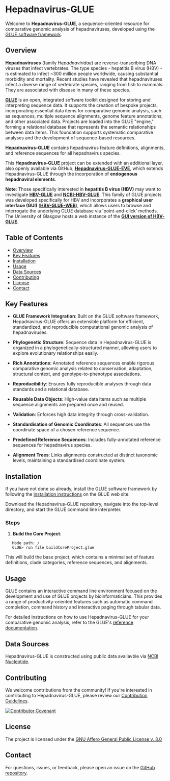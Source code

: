 # Hepadnavirus-GLUE

Welcome to **Hepadnavirus-GLUE**, a sequence-oriented resource for comparative genomic analysis of hepadnaviruses, developed using the [GLUE software framework](https://github.com/giffordlabcvr/gluetools).

## Overview

**Hepadnaviruses** (family *Hepadnaviridae*) are reverse-transcribing DNA viruses that infect vertebrates. The type species - hepatitis B virus (HBV) - is estimated to infect ~300 million people worldwide, causing substantial morbidity and mortality. Recent studies have revealed that hepadnaviruses infect a diverse range of vertebrate species, ranging from fish to mammals. They are associated with disease in many of these species. 

**[GLUE](https://github.com/giffordlabcvr/gluetools)** is an open, integrated software toolkit designed for storing and interpreting sequence data. It supports the creation of bespoke projects, incorporating essential data items for comparative genomic analysis, such as sequences, multiple sequence alignments, genome feature annotations, and other associated data. Projects are loaded into the GLUE "engine," forming a relational database that represents the semantic relationships between data items. This foundation supports systematic comparative analyses and the development of sequence-based resources.

**Hepadnavirus-GLUE** contains hepadnavirus feature definitions, alignments, and reference sequences for all hepadnavirus species.

This **Hepadnavirus-GLUE**  project can be extended with an additional layer, also openly available via GitHub, **[Hepadnavirus-GLUE-EVE](https://github.com/giffordlabcvr/Hepadnavirus-GLUE-EVE)**, which extends Hepadnavirus-GLUE through the incorporation of **endogenous hepadnaviral elements**.

**Note**: Those specifically interested in **hepatitis B virus (HBV)** may want to investigate [**HBV-GLUE**](https://github.com/giffordlabcvr/HBV-GLUE) and [**NCBI-HBV-GLUE**](https://github.com/giffordlabcvr/NCBI-HBV-GLUE). This family of GLUE projects was developed specifically for HBV and incorporates a **graphical user interface (GUI)** ([**HBV-GLUE-WEB**](https://github.com/giffordlabcvr/HBV-GLUE-WEB)), which allows users to browse and interrogate the underlying GLUE database via 'point-and-click' methods. The University of Glasgow hosts a web instance of the [**GUI version of HBV-GLUE**](http://hbv-glue.cvr.gla.ac.uk/).

## Table of Contents

- [Overview](#overview)
- [Key Features](#key-features)
- [Installation](#installation)
- [Usage](#usage)
- [Data Sources](#data-sources)
- [Contributing](#contributing)
- [License](#license)
- [Contact](#contact)

## Key Features


- **GLUE Framework Integration**: Built on the GLUE software framework, Hepadnavirus-GLUE offers an extensible platform for efficient, standardized, and reproducible computational genomic analysis of hepadnaviruses.

- **Phylogenetic Structure**: Sequence data in Hepadnavirus-GLUE is organized in a phylogenetically-structured manner, allowing users to explore evolutionary relationships easily.

- **Rich Annotations**: Annotated reference sequences enable rigorous comparative genomic analysis related to conservation, adaptation, structural context, and genotype-to-phenotype associations.
  
- **Reproducibility**: Ensures fully reproducible analyses through data standards and a relational database.
  
- **Reusable Data Objects**: High-value data items such as multiple sequence alignments are prepared once and reused.
  
- **Validation**: Enforces high data integrity through cross-validation.
  
- **Standardisation of Genomic Coordinates**: All sequences use the coordinate space of a chosen reference sequence.
  
- **Predefined Reference Sequences**: Includes fully-annotated reference sequences for hepadnavirus species.
  
- **Alignment Trees**: Links alignments constructed at distinct taxonomic levels, maintaining a standardised coordinate system.
  

## Installation

If you have not done so already, install the GLUE software framework by following the [installation instructions](http://glue-tools.cvr.gla.ac.uk/#/installation) on the GLUE web site: 

Download the Hepadnavirus-GLUE repository, navigate into the top-level directory, and start the GLUE command line interpreter.

### Steps

1. **Build the Core Project**:
   
```
   Mode path: /
   GLUE> run file buildCoreProject.glue
```

This will build the base project, which contains a minimal set of feature definitions, clade categories, reference sequences, and alignments.

## Usage

GLUE contains an interactive command line environment focused on the development and use of GLUE projects by bioinformaticians. This provides a range of productivity-oriented features such as automatic command completion, command history and interactive paging through tabular data. 

For detailed instructions on how to use Hepadnavirus-GLUE for your comparative genomic analysis, refer to the GLUE's [reference documentation](http://glue-tools.cvr.gla.ac.uk/).

## Data Sources

Hepadnavirus-GLUE is constructed using public data availavble via [NCBI Nucleotide](https://www.ncbi.nlm.nih.gov/nuccore).


## Contributing

We welcome contributions from the community! If you're interested in contributing to Hepadnavirus-GLUE, please review our [Contribution Guidelines](./md/CONTRIBUTING.md).

[![Contributor Covenant](https://img.shields.io/badge/Contributor%20Covenant-2.1-4baaaa.svg)](./md/code_of_conduct.md)


## License

The project is licensed under the [GNU Affero General Public License v. 3.0](https://www.gnu.org/licenses/agpl-3.0.en.html)

## Contact

For questions, issues, or feedback, please open an issue on the [GitHub repository](https://github.com/giffordlabcvr/Hepadnavirus-GLUE/issues).

